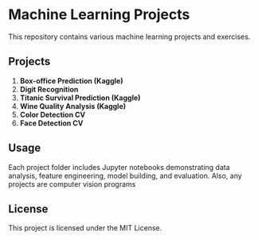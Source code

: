 # Machine Learning Projects
This repository contains various machine learning projects and exercises.

## Projects

1. **Box-office Prediction (Kaggle)**
2. **Digit Recognition**
3. **Titanic Survival Prediction (Kaggle)**
4. **Wine Quality Analysis (Kaggle)**
5. **Color Detection CV**
6. **Face Detection CV**

## Usage
Each project folder includes Jupyter notebooks demonstrating data analysis, feature engineering, model building, and evaluation.
Also, any projects are computer vision programs
## License
This project is licensed under the MIT License.
